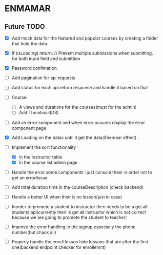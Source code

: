 # ENMAMAR

## Future TODO

- [x] Add mock data for the featured and popular courses by creating a folder that hold the data

- [x] if (isLoading) return; // Prevent multiple submissions when submitting. for both input field and submittion
- [x] Password confimation
- [ ] Add pagination for api requests
- [ ] Add status for each api return response and handle it based on that
- [ ] Course:
  - [ ] A views and durations for the courses(must for the admin)
  - [ ] Add Thumbnail(DB)
- [ ] Add an error component and when error occures display the error component page
- [x] Add Loading on the datas until it get the data(Shemear effect) .
- [ ] Implement the sort functionality
  - [x] In the instructor table
  - [x] In the course list admin page
- [ ] Handle the error some components I just console them in order not to get an error/issue
- [ ] Add total duration time in the courseDescription (check backend)
- [ ] Handle a better UI when their is no lesson(just in case)

- [ ] Inorder to promote a student to instructor theri needs to be a get all students api(currently theri is get all instructor which is not correct because we are going to promote the student to teacher)
- [ ] Improve the error handling in the signup especially the phone number(but chack all)
- [ ] Properly handle the enroll lesson hide lessons that are after the first one(backend endpoint checker for enrollemnt)
